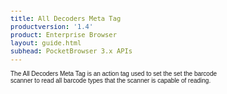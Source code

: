 ```yaml
---
title: All Decoders Meta Tag
productversion: '1.4'
product: Enterprise Browser
layout: guide.html
subhead: PocketBrowser 3.x APIs
---
```

The All Decoders Meta Tag is an action tag used to set the set the barcode scanner to read all barcode types that the scanner is capable of reading.

<html>
  <head>
    <META http-equiv="Content-Type" content="text/html; charset=utf-8">
    <style>
          body
          {
          font-family:verdana,arial,helvetica;
          font-size:x-small;
          margin:20;
          }
          h1
          {
          font-family:verdana,arial,helvetica;
          font-size:medium;
          font-weight:bold;
          }
          th
          {
          font-family:verdana,arial,helvetica;
          font-size:x-small;
          font-weight:bold;
          text-align:left;
          background-color:#CCCCCC;
          }
          td
          {
          font-family:verdana,arial,helvetica;
          font-size:x-small;
          text-align:left;
          }
          .clsRef
          {
          font-family:verdana,arial,helvetica;
          font-size:small;
          color:#003399;
          font-weight:bold;
          text-align:left;
          }
          .clsSyntax
          {
          font-family:courier;
          font-size:x-small;
          text-align:left;
          background-color:#ffffff;
          }
          .clsSyntaxHeadings
          {
          font-family:verdana,arial,helvetica;
          font-size:x-small;
          font-weight:bold;
          text-align:left;
          color:#000066;
          background-color:#efeff7;
          border-bottom: #c8cdde 1px solid;
          }
          .clsSyntaxCells
          {
          font-family:verdana,arial,helvetica;
          font-size:x-small;
          text-align:left;
          background-color:#f7f7ff;
          border-bottom: #d5d5d3 1px solid;
          }
        </style>
    <title>All_Decoders</title><script type="text/javascript" language="Javascript">
          
          function ToggleSpan(SpanId, ImgID)
          {
            var path = '../../Resources/'
          //Toggle the span view on or off
          var Rollup = document.all.item(SpanId);
          var RollupImg = document.all.item(ImgID);
          var ToggleExpand = path + 'ToggleExpand.gif';
          var ToggleCollapse = path + 'ToggleCollapse.gif';
          Rollup.style.display = (Rollup.style.display=='none' ? 'block' : 'none');
          RollupImg.src = (Rollup.style.display=='none' ? ToggleExpand : ToggleCollapse);
          }

          function CopyTemplate(sControl)
          {
          //Copy the template values held in the appropriate textarea to clipboard
          if (window.clipboardData)
          {
          window.clipboardData.setData("Text", document.all.item(sControl).value);
          }
          return false;
          }
          
        </script></head>
  <body topmargin="0" leftmargin="0" marginheight="0" marginwidth="0" bgcolor="#ffffff" text="#000000">
    <table width="100%">
      <tr>
        <td valign="middle" width="95%">
          <h1>All_Decoders META Tag</h1>
        </td>
        <td width="5%"><img valign="middle" id="imgSymbolLogo" alt="Symbol Inc" src="../../Resources/Logo.gif"></td>
      </tr>
    </table>
    <hr size="1">
    <p class="clsRef"><nobr><span class="ToggleView" onclick="ToggleSpan('SyntaxSpan', 'imgSyntaxToggle')"><img align="absmiddle" id="imgSyntaxToggle" alt="Syntax Toggle" onmouseover="this.style.cursor='hand'" src="../../Resources/ToggleCollapse.gif&#xA;            ">
          Syntax
        </span></nobr></p>
    <div id="SyntaxSpan" style="display:block">
      <blockquote>
        <table class="clsSyntax" cellspacing="1" cellpadding="3" width="95%">
          <tr>
            <th class="clsSyntaxHeadings">All_Decoders (META Tag) Syntax
            </th>
          </tr>
          <tr>
            <td class="clsSyntaxCells">
              <p>&lt;META HTTP-Equiv="scanner" content="all_decoders:[parameter]"&gt;</p>
            </td>
          </tr>
        </table>
      </blockquote><br></div>
    <p class="clsRef"><span class="ToggleView" onclick="ToggleSpan('ParametersWSpan', 'imgParametersWToggle')"><img align="absmiddle" id="imgParametersWToggle" alt="ParametersW Toggle" onmouseover="this.style.cursor='hand'" src="../../Resources/ToggleCollapse.gif&#xA;          "></span>
      Parameters
    </p>
    <div id="ParametersWSpan" style="display:block">
      <blockquote>
        Items listed in this section indicate parameters, or attributes which can be set.
        <BR><BR><table class="clsSyntax" cellspacing="1" cellpadding="3" width="95%">
          <col width="20%">
          <col width="20%">
          <col width="38%">
          <col width="22%">
          <tr>
            <th class="clsSyntaxHeadings">Name</th>
            <th class="clsSyntaxHeadings">Possible Values</th>
            <th class="clsSyntaxHeadings">Description</th>
            <th class="clsSyntaxHeadings">
              <table cellspacing="0" cellpadding="0">
                <tr>
                  <td width="85%" class="clsSyntaxHeadings" style="border-bottom-style: none;">Default Value</td>
                </tr>
              </table>
            </th>
          </tr>
          <tr>
            <td valign="top" class="clsSyntaxCells"><b>all_decoders:[Value]
                          </b></td>
            <td valign="top" class="clsSyntaxCells">Enabled/Disabled</td>
            <td valign="top" class="clsSyntaxCells">Enable/Disables all available decoders</td>
            <td valign="top" class="clsSyntaxCells">
                        N/A
                      </td>
          </tr>
        </table>
        <table cellspacing="1" cellpadding="3" width="95%">
          <col width="78%">
          <col width="8%">
          <col width="1%">
          <col width="5%">
          <col width="1%">
          <col width="5%">
          <col width="2%">
          <tr align="right">
            <td></td>
            <td valign="bottom" style="border-bottom-style: none;font-weight:normal;font-size:xx-small;"><nobr><b>Copy parameters template to clipboard:</b></nobr></td>
            <td></td>
            <td valign="bottom" style="border-bottom-style: none;font-weight:normal;font-size:xx-small;"><nobr><img id="imgCopyDefaultsW" alt="Copy META Tag template to clipboard" onclick="CopyTemplate('txtMETATemplateW')" onmouseover="this.style.cursor='hand'" src="../../Resources/CopyDefaults.gif">
                  META Tags
                </nobr></td>
            <td></td>
            <td valign="middle" style="border-bottom-style: none;font-weight:normal;font-size:xx-small;"><nobr><img id="imgCopyDefaultsW" alt="Copy Javascript template to clipboard" onclick="CopyTemplate('txtJavascriptTemplateW')" onmouseover="this.style.cursor='hand'" src="../../Resources/CopyDefaults.gif">
                  Javascript
                </nobr></td>
            <td></td>
          </tr>
        </table>
        <div style="display:none"><textarea id="txtMETATemplateW">&lt;!-- 
The All_Decoders META Tag is an action tag used to set the set the barcode scanner to read all barcode types that the scanner is capable of reading.
--&gt;

&lt;!-- &lt;META HTTP-Equiv="Scanner" Content="all_decoders:[Value]"&gt; --&gt;      &lt;!-- Enable/Disables all available decoders --&gt;</textarea></div>
        <div style="display:none"><textarea id="txtJavascriptTemplateW">&lt;script&gt;
   /*
   The All_Decoders META Tag is an action tag used to set the set the barcode scanner to read all barcode types that the scanner is capable of reading.
   */

   function doAll_DecodersInit()
   {
      var objGeneric = new ActiveXObject("PocketBrowser.Generic");

      //objGeneric.InvokeMETAFunction('Scanner', 'all_decoders:[Value]');      /* Enable/Disables all available decoders */

   }
&lt;/script&gt;</textarea></div>
      </blockquote><br></div>
    <p class="clsRef"><span class="ToggleView" onclick="ToggleSpan('ExamplesSpan', 'imgExamplesToggle')"><img align="absmiddle" id="imgExamplesToggle" alt="Examples Toggle" onmouseover="this.style.cursor='hand'" src="../../Resources/ToggleCollapse.gif"></span>
      Examples
    </p>
    <div id="ExamplesSpan" style="display:block">
      <blockquote>
        <p>The following example enables all available decoders then turns on the scanner:</p>
        <table class="clsSyntax" cellspacing="1" cellpadding="3" width="95%">
          <tr>
            <td>
              <pre class="clsSyntaxCells">
&lt;META HTTP-Equiv="scanner" Content="all_decoders:enabled"&gt;
&lt;META HTTP-Equiv="scanner" Content="enabled"&gt;
</pre>
            </td>
          </tr>
        </table>
        <table cellspacing="1" cellpadding="3" width="95%">
          <col width="85%">
          <col width="15%">
          <tr align="right">
            <td></td>
            <td valign="bottom" style="border-bottom-style: none;font-weight:normal;font-size:xx-small;"><nobr><img id="imgCopyDefaults" alt="Copy example to clipboard" onmouseover="this.style.cursor='hand'" src="../../Resources/CopyDefaults.gif" onclick="CopyTemplate('ID0EJB');">
                  Copy example to clipboard
                </nobr></td>
          </tr>
        </table>
        <div id="Examples" style="display:none"><textarea id="ID0EJB">&lt;!-- 
The following example enables all available decoders then turns on the scanner:
--&gt;

&lt;META HTTP-Equiv="scanner" Content="all_decoders:enabled"&gt;
&lt;META HTTP-Equiv="scanner" Content="enabled"&gt;
</textarea></div>
        <p>The following example enables all available decoders then turns on the scanner:</p>
        <table class="clsSyntax" cellspacing="1" cellpadding="3" width="95%">
          <tr>
            <td>
              <pre class="clsSyntaxCells">
&lt;META HTTP-Equiv="scanner" Content="all_decoders:enabled;enabled"&gt;
</pre>
            </td>
          </tr>
        </table>
        <table cellspacing="1" cellpadding="3" width="95%">
          <col width="85%">
          <col width="15%">
          <tr align="right">
            <td></td>
            <td valign="bottom" style="border-bottom-style: none;font-weight:normal;font-size:xx-small;"><nobr><img id="imgCopyDefaults" alt="Copy example to clipboard" onmouseover="this.style.cursor='hand'" src="../../Resources/CopyDefaults.gif" onclick="CopyTemplate('ID0EQB');">
                  Copy example to clipboard
                </nobr></td>
          </tr>
        </table>
        <div id="Examples" style="display:none"><textarea id="ID0EQB">&lt;!-- 
The following example enables all available decoders then turns on the scanner:
--&gt;

&lt;META HTTP-Equiv="scanner" Content="all_decoders:enabled;enabled"&gt;
</textarea></div>
      </blockquote>
    </div>
    <p class="clsRef"><span class="ToggleView" onclick="ToggleSpan('InfoSpan', 'imgInfoToggle')"><img align="absmiddle" id="imgInfoToggle" alt="Info Toggle" onmouseover="this.style.cursor='hand'" src="../../Resources/ToggleCollapse.gif"></span>
      Additional Information
    </p>
    <div id="InfoSpan" style="display:block">
      <blockquote>
        <table>
          <tr>
            <th>Supported Platforms</th>
            <td>Windows CE, Windows Mobile, Windows Mobile SE</td>
          </tr>
          <tr>
            <th>Persistence</th>
            <td>This tag is persistent.</td>
          </tr>
          <tr>
            <th>Minimum Requirements</th>
            <td>Scanner or Imager module.</td>
          </tr>
        </table>
      </blockquote><br></div>
    <div id="DefaultParamsSpan" style="display:none">
      <pre><textarea id="DefaultParameters"></textarea></pre>
    </div>
    <p class="clsRef"><span class="ToggleView" onclick="ToggleSpan('AlsoSpan', 'imgAlsoToggle')"><img align="absmiddle" id="imgAlsoToggle" alt="Also Toggle" onmouseover="this.style.cursor='hand'" src="../../Resources/ToggleCollapse.gif"></span>
      See Also
    </p>
    <div id="AlsoSpan" style="display:block">
      <BLOCKQUOTE><a href="../Scanner.html&#xA;           ">Scanner</a> </BLOCKQUOTE><br></div>
    <hr size="1">
    <div align="right">© 2016 Symbol Technologies, Inc. All rights reserved.</div>
  </body>
</html>
